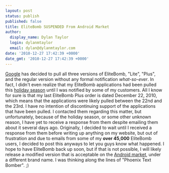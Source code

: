```yaml
---
layout: post
status: publish
published: false
title: EliteBomb SUSPENDED From Android Market
author:
  display_name: Dylan Taylor
  login: dylanmtaylor
  email: dylan@dylanmtaylor.com
date: '2010-12-27 17:42:39 +0000'
date_gmt: '2010-12-27 17:42:39 +0000'
---
```

<p><a class="zem_slink" title="Google" rel="homepage" href="http://google.com">Google</a> has decided to pull all three versions of EliteBomb, "Lite", "Plus", and the regular version without any formal notification <em>what-so-ever</em>. In fact, I didn't even realize that my EliteBomb applications had been pulled this <a class="zem_slink" title="Christmas and holiday season" rel="wikipedia" href="http://en.wikipedia.org/wiki/Christmas_and_holiday_season">holiday season</a> until I was notified by some of my customers. All I know for sure is that my last EliteBomb Plus order is dated December 22, 2010, which means that the applications were likely pulled between the 22nd and the 23rd. I have no intention of discontinuing support of the applications that have been pulled. I contacted them regarding this matter, but unfortunately, because of the holiday season, or some other unknown reason, I have yet to receive a response from them despite emailing them about it several days ago. Originally, I decided to wait until I received a response from them before writing up anything on my website, but out of frustration and due to emails from some of my <strong>over 45,000</strong> EliteBomb users, I decided to post this anyways to let you guys know what happened. I hope to have EliteBomb back up soon, but if that is not possible, I will likely release a modified version that is acceptable on the <a class="zem_slink" title="Android Market" rel="homepage" href="http://www.android.com/market/">Android market</a>, under a different brand name. I was thinking along the lines of "Phoenix Text Bomber". ;)</p>
<div class="zemanta-pixie" style="margin-top: 10px; height: 15px;"><img class="zemanta-pixie-img" style="border: medium none; float: right;" src="/images/blog/2011/06/pixy6.gif" alt="" /></div>
